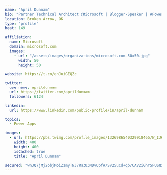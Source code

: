 ```yaml
---
name: "April Dunnam"
bio: "Partner Technical Architect @Microsoft | Blogger-Speaker | #PowerApps, #PowerAutomate, #Office365, #SharePoint | #WIT | #Karaoke Queen"
location: Broken Arrow, OK
type: "profile"
heat: 149

affiliation:
  name: Microsoft
  domain: microsoft.com
  images:
    - url: "/assets/images/organizations/microsoft.com-50x50.jpg"
      width: 50
      height: 50

website: https://t.co/enJuiGEQZc

twitter:
  username: aprildunnam
  url: https://twitter.com/aprildunnam
  followers: 6124

linkedin:
  url: https://www.linkedin.com/public-profile/in/april-dunnam

topics:
  - Power Apps

images:
  - url: https://pbs.twimg.com/profile_images/1326986540329918465/W_IJ6Ih2_400x400.jpg
    width: 400
    height: 400
    isCached: true
    title: "April Dunnam"

secured: "wnJQ7jMj2objMoiZzmyTNJ7RaZU3MDvUpfA/Sv25uCd+qb/CAV2iGhYSFUSQxCTiNrwheRM3rg6RvHtbaK+4CDD/LjTESDomqSvG/53wOFhD93ERVNw1MywNQhre00Iovp1/7HVwc7PZ82vk6qKpucCUvvQ/u7jasipdZay9oEsdR1IkUuM3gMQ0EF517pfp7i4I5xfUdYc0Zn2OMOebZKwbWNkqMWSMEdCC7qn4MjT/7wo+kRp7oLFU/WxLfe2800PZUXDddWAoBIBruhSClMPJciUYfjT6WMC3vp85re+wufSADVHPEOqsG/rceR6cT0NWaCcjrcgn72D2aAjX+WQkuGDV5Sdm2+MdkymJ1t2sUPLTRxWED6zBjWQx0bkoPeIs4M/k5+46S6WocAE97G+1sAPYgY7lFBIYQQ33tkI=;Q3DhRsxnodJeVM/lkXyaTw=="
---
```



